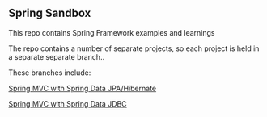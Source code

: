 ## Spring Sandbox ##

This repo contains Spring Framework examples and learnings

The repo contains a number of separate projects, so each project is held in a separate  separate branch..

These branches include:

[Spring MVC with Spring Data JPA/Hibernate](https://github.com/cdoremus/spring-sandbox/tree/spring-mvc-hibernate) 

[Spring MVC with Spring Data JDBC](https://github.com/cdoremus/spring-sandbox/tree/spring-mvc-jdbc) 